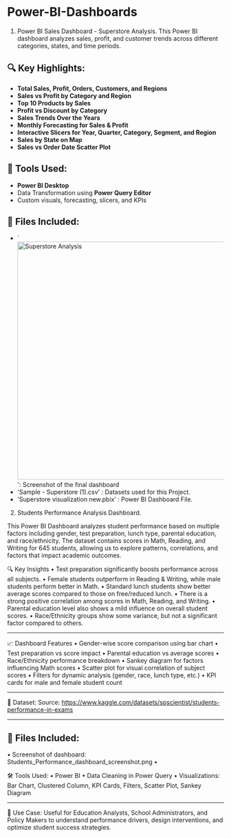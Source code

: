 # Power-BI-Dashboards

1. Power BI Sales Dashboard - Superstore Analysis. 
This Power BI dashboard analyzes sales, profit, and customer trends across different categories, states, and time periods.

## 🔍 Key Highlights:
- **Total Sales, Profit, Orders, Customers, and Regions**
- **Sales vs Profit by Category and Region**
- **Top 10 Products by Sales**
- **Profit vs Discount by Category**
- **Sales Trends Over the Years**
- **Monthly Forecasting for Sales & Profit**
- **Interactive Slicers for Year, Quarter, Category, Segment, and Region**
- **Sales by State on Map**
- **Sales vs Order Date Scatter Plot**

## 📌 Tools Used:
- **Power BI Desktop**
- Data Transformation using **Power Query Editor**
- Custom visuals, forecasting, slicers, and KPIs

## 📁 Files Included:
- `<img width="958" height="552" alt="Superstore Analysis" src="https://github.com/user-attachments/assets/cbbd6ec6-1ad6-4169-b8ba-bd1e33fce183" />': Screenshot of the final dashboard
- 'Sample - Superstore (1).csv' : Datasets used for this Project.
- 'Superstore visualization new.pbix' : Power BI Dashboard File.

2. Students Performance Analysis Dashboard.

This Power BI Dashboard analyzes student performance based on multiple factors including gender, test preparation, lunch type, parental education, and race/ethnicity. The dataset contains scores in Math, Reading, and Writing for 645 students, allowing us to explore patterns, correlations, and factors that impact academic outcomes.

🔍 Key Insights
•	Test preparation significantly boosts performance across all subjects.
•	Female students outperform in Reading & Writing, while male students perform better in Math.
•	Standard lunch students show better average scores compared to those on free/reduced lunch.
•	There is a strong positive correlation among scores in Math, Reading, and Writing.
•	Parental education level also shows a mild influence on overall student scores.
•	Race/Ethnicity groups show some variance, but not a significant factor compared to others.
________________________________________
📈 Dashboard Features
•	Gender-wise score comparison using bar chart
•	Test preparation vs score impact
•	Parental education vs average scores
•	Race/Ethnicity performance breakdown
•	Sankey diagram for factors influencing Math scores
•	Scatter plot for visual correlation of subject scores
•	Filters for dynamic analysis (gender, race, lunch type, etc.)
•	KPI cards for male and female student count
________________________________________
📁 Dataset:
Source: https://www.kaggle.com/datasets/spscientist/students-performance-in-exams
________________________________________
## 📁 Files Included:
• Screenshot of dashboard: Students_Performance_dashboard_screenshot.png
• 

🛠️ Tools Used:
•	Power BI
•	Data Cleaning in Power Query
•	Visualizations: Bar Chart, Clustered Column, KPI Cards, Filters, Scatter Plot, Sankey Diagram
________________________________________
💼 Use Case:
Useful for Education Analysts, School Administrators, and Policy Makers to understand performance drivers, design interventions, and optimize student success strategies.
